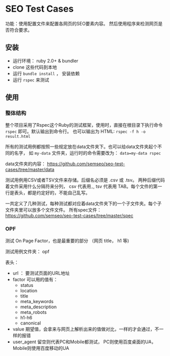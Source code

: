 # SEO Test Cases
功能：使用配置文件来配置各网页的SEO要素内容。 然后使用程序来检测网页是否符合要求。

## 安装
* 运行环境： ruby 2.0+ & bundler
* clone 这些代码到本地
* 运行 `bundle install` ， 安装依赖
* 运行 `rspec` 来测试

## 使用
### 整体结构
整个项目采用了Rspec这个Ruby的测试框架，使用时，直接在根目录下执行命令 `rspec` 即可。默认输出到命令行。 也可以输出为 HTML: `rspec -f h -o result.html` 

所有的测试用例都按照一些规定放在data文件夹下。也可以给data文件夹起个不同的名字， 如 `my-data` 文件夹，运行时的命令需要改为： `data=my-data rspec`

data文件夹的内容： https://github.com/semseo/seo-test-cases/tree/master/data

测试用例用CSV或者TSV文件来存储。后缀名必须是 .csv 或 .tsv。 两种后缀代码着文件采用什么分隔符来分列， csv 代表用`,`, tsv 代表用 TAB。每个文件的第一行是表头，都是约定好的，不能自己乱写。

一共定义了几种测试，每种测试都对应着data文件夹下的一个子文件夹。每个子文件夹里可以放多个文件文件。
所有spec文件： https://github.com/semseo/seo-test-cases/tree/master/spec

### OPF
测试 On Page Factor，也是最重要的部分 （网页 title， h1 等)

测试用例文件夹： opf

表头：
* url ： 要测试页面的URL地址
* factor
  可以用的值有：
   * status 
   * location 
   * title
   * meta_keywords
   * meta_description
   * meta_robots
   * h1-h6
   * canonical
* value
  期望值，会拿来与网页上解析出来的值做对比，一样的才会通过，不一样的报错
* user_agent
  留空则代表PC和Mobile都测试， PC则使用百度桌面的UA， Mobile则使用百度移动的UA
